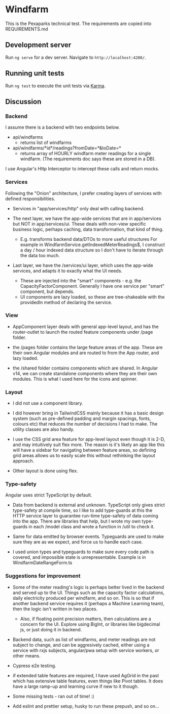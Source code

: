 # Windfarm

This is the Pexaparks technical test. The requirements are copied into REQUIREMENTS.md

## Development server

Run `ng serve` for a dev server. Navigate to `http://localhost:4200/`.

## Running unit tests

Run `ng test` to execute the unit tests via [Karma](https://karma-runner.github.io).

## Discussion

### Backend

I assume there is a backend with two endpoints below.

- api/windfarms 
    - returns list of windfarms
- api/windfarms/\*id\*/readings?fromDate=\*&toDate=\*
    - returns array of HOURLY windfarm meter readings for a single windfarm. (The requirements doc says these are stored in a DB).

I use Angular's Http Interceptor to intercept these calls and return mocks.

### Services

Following the "Onion" architecture, I prefer creating layers of services with defined responsibilities.

- Services in "app/services/http" only deal with calling backend. 

- The next layer, we have the app-wide services that are in app/services but NOT in app/services/ui. These deals with non-view specific business logic, perhaps caching, data transformation, that kind of thing.
    - E.g. transforms backend data/DTOs to more useful structures For example in WindfarmService.getIndexedMeterReadings$, I construct a day / hour indexed data structure so I don't have to iterate through the data too much.

- Last layer, we have the /services/ui layer, which uses the app-wide services, and adapts it to exactly what the UI needs.
    - These are injected into the "smart" components - e.g. the CapacityFactorComponent. Generally I have one service per "smart" component, but depends.
    - UI components are lazy loaded, so these are tree-shakeable with the providedIn method of declaring the service.

### View

- AppComponent layer deals with general app-level layout, and has the router-outlet to launch the routed feature components under /page folder.

- the /pages folder contains the large feature areas of the app. These are their own Angular modules and are routed to from the App router, and lazy loaded.

- the /shared folder contains components which are shared. In Angular v14, we can create standalone components where they are their own modules. This is what I used here for the icons and spinner.

### Layout

- I did not use a component library.

- I did however bring in TailwindCSS mainly because it has a basic design system (such as pre-defined padding and margin spacings, fonts, colours etc) that reduces the number of decisions I had to make. The utility classes are also handy.

- I use the CSS grid area feature for app-level layout even though it is 2-D, and may intuitively suit flex more. The reason is it's likely an app like this will have a sidebar for navigating between feature areas, so defining grid areas allows us to easily scale this without rethinking the layout approach.

- Other layout is done using flex.

### Type-safety

Angular uses strict TypeScript by default.

- Data from backend is external and unknown. TypeScript only gives strict type-safety at compile time, so I like to add type-guards at this the HTTP service layer to guarantee run-time type-safety of data coming into the app.  There are libraries that help, but I wrote my own type-guards in each /model class and wrote a function in /util to check it.

- Same for data emitted by browser events. Typeguards are used to make sure they are as we expect, and force us to handle each case.

- I used union types and typeguards to make sure every code path is covered, and impossible state is unrepresentable. Example is in WindfarmDateRangeForm.ts

### Suggestions for improvement

- Some of the meter reading's logic is perhaps better lived in the backend and served up to the UI. Things such as the capacity factor calculations, daily electricity produced per windfarm, and so on. This is so that if another backend service requires it (perhaps a Machine Learning team), then the logic isn't written in two places. 

    - Also, if floating point precision matters, then calculations are a concern for the UI. Explore using BigInt, or libraries like bigdecimal js, or just doing it in backend.

- Backend data, such as list of windfarms, and meter readings are not subject to change, and can be aggresively cached, either using a service with rxjs subjects, angular/pwa setup with service workers, or other means.

- Cypress e2e testing.

- if extended table features are required, I have used AgGrid in the past which has extensive table features, even things like Pivot tables. It does have a large ramp-up and learning curve if new to it though.

- Some missing tests - ran out of time! :)

- Add eslint and prettier setup, husky to run these prepush, and so on...